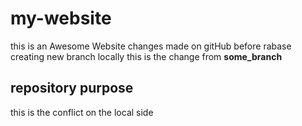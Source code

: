 # my-website
this is an Awesome Website
changes made on gitHub before rabase
creating new branch locally
this is the change from __some_branch__

## repository purpose
this is the conflict on the local side